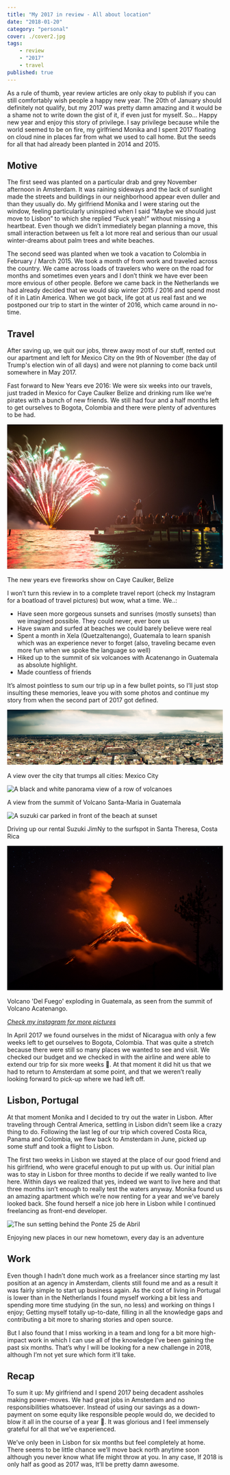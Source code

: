 ```yaml
---
title: "My 2017 in review - All about location"
date: "2018-01-20"
category: "personal"
cover: ./cover2.jpg
tags:
    - review
    - "2017"
    - travel
published: true
---
```


As a rule of thumb, year review articles are only okay to publish if you can still comfortably wish people a happy new year. The 20th of January should definitely not qualify, but my 2017 was pretty damn amazing and it would be a shame not to write down the gist of it, if even just for myself. So… Happy new year and enjoy this story of privilege.
I say privilege because while the world seemed to be on fire, my girlfriend Monika and I spent 2017 floating on cloud nine in places far from what we used to call home.
But the seeds for all that had already been planted in 2014 and 2015.

## Motive

The first seed was planted on a particular drab and grey November afternoon in Amsterdam. It was raining sideways and the lack of sunlight made the streets and buildings in our neighborhood appear even duller and than they usually do. My girlfriend Monika and I were staring out the window, feeling particularly uninspired when I said “Maybe we should just move to Lisbon” to which she replied “Fuck yeah!” without missing a heartbeat. Even though we didn’t immediately began planning a move, this small interaction between us felt a lot more real and serious than our usual winter-dreams about palm trees and white beaches.

The second seed was planted when we took a vacation to Colombia in February / March 2015. We took a month of from work and traveled across the country. We came across loads of travelers who were on the road for months and sometimes even years and I don’t think we have ever been more envious of other people. Before we came back in the Netherlands we had already decided that we would skip winter 2015 / 2016 and spend most of it in Latin America. When we got back, life got at us real fast and we postponed our trip to start in the winter of 2016, which came around in no-time.

## Travel

After saving up, we quit our jobs, threw away most of our stuff, rented out our apartment and left for Mexico City on the 9th of November (the day of Trump's election win of all days) and were not planning to come back until somewhere in May 2017.

Fast forward to New Years eve 2016: We were six weeks into our travels, just traded in Mexico for Caye Caulker Belize and drinking rum like we’re pirates with a bunch of new friends. We still had four and a half months left to get ourselves to Bogota, Colombia and there were plenty of adventures to be had.

<div class='caption'>

![Fireworks at nighttime over the waterl](./new-year-belize.jpg "Caye Caulker")
<p class='caption__text'>
    The new years eve fireworks show on Caye Caulker, Belize
</p>
</div>

I won’t turn this review in to a complete travel report (check my Instagram for a boatload of travel pictures) but wow, what a time. We..:

- Have seen more gorgeous sunsets and sunrises (mostly sunsets) than we imagined possible. They could never, ever bore us
- Have swam and surfed at beaches we could barely believe were real
- Spent a month in Xela (Quetzaltenango), Guatemala to learn spanish which was an experience never to forget (also, traveling became even more fun when we spoke the language so well)
- Hiked up to the summit of six volcanoes with Acatenango in Guatemala as absolute highlight.
- Made countless of friends

It’s almost pointless to sum our trip up in a few bullet points, so I’ll just stop insulting these memories, leave you with some photos and continue my story from when the second part of 2017 got defined.

<div class='caption'>

![A panorama view over Mexico City](./mexico-city.jpg "Mexico City")
<p class='caption__text'>
    A view over the city that trumps all cities: Mexico City
</p>
</div>

<div class='caption'>

![A black and white panorama view of a row of volcanoes](./santa-maria.jpg "Santa Maria")
<p class='caption__text'>
    A view from the summit of Volcano Santa-Maria in Guatemala
</p>
</div>

<div class='caption'>

![A suzuki car parked in front of the beach at sunset](./santa-theresa.jpg "Santa Theresa")
<p class='caption__text'>
    Driving up our rental Suzuki JimNy to the surfspot in Santa Theresa, Costa Rica
</p>
</div>

<div class='caption'>

![A volcano eruption in the dark](./acatenango.jpg "Acatenango")
<p class='caption__text'>
    Volcano 'Del Fuego' exploding in Guatemala, as seen from the summit of Volcano Acatenango.
</p>
</div>

*[Check my instagram for more pictures](https://www.instagram.com/ardennl/)*

In April 2017 we found ourselves in the midst of Nicaragua with only a few weeks left to get ourselves to Bogota, Colombia. That was quite a stretch because there were still so many places we wanted to see and visit. We checked our budget and we checked in with the airline and were able to extend our trip for six more weeks 🎉. At that moment it did hit us that we had to return to Amsterdam at some point, and that we weren’t really looking forward to pick-up where we had left off.

## Lisbon, Portugal

At that moment Monika and I decided to try out the water in Lisbon. After traveling through Central America, settling in Lisbon didn’t seem like a crazy thing to do.
Following the last leg of our trip which covered Costa Rica, Panama and Colombia, we flew back to Amsterdam in June, picked up some stuff and took a flight to Lisbon.

The first two weeks in Lisbon we stayed at the place of our good friend and his girlfriend, who were graceful enough to put up with us. Our initial plan was to stay in Lisbon for three months to decide if we really wanted to live here. Within days we realized that yes, indeed we want to live here and that three months isn’t enough to really test the waters anyway.
Monika found us an amazing apartment which we’re now renting for a year and we’ve barely looked back. She found herself a nice job here in Lisbon while I continued freelancing as front-end developer.

<div class='caption'>

![The sun setting behind the Ponte 25 de Abril](./lisbon-ponto-final.jpg "Ponto Final, Lisbon")
<p class='caption__text'>
    Enjoying new places in our new hometown, every day is an adventure
</p>
</div>


## Work

Even though I hadn’t done much work as a freelancer since starting my last position at an agency in Amsterdam, clients still found me and as a result it was fairly simple to start up business again. As the cost of living in Portugal is lower than in the Netherlands I found myself working a bit less and spending more time studying (in the sun, no less) and working on things I enjoy; Getting myself totally up-to-date, filling in all the knowledge gaps and contributing a bit more to sharing stories and open source.

But I also found that I miss working in a team and long for a bit more high-impact work in which I can use all of the knowledge I’ve been gaining the past six months. That’s why I will be looking for a new challenge in 2018, although I’m not yet sure which form it’ll take.

## Recap

To sum it up: My girlfriend and I spend 2017 being decadent assholes making power-moves. We had great jobs in Amsterdam and no responsibilities whatsoever. Instead of using our savings as a down-payment on some equity like responsible people would do,  we decided to blow it all in the course of a year 🎉. It was glorious and I feel immensely grateful for all that we’ve experienced.

We’ve only been in Lisbon for six months but feel completely at home. There seems to be little chance we’ll move back north anytime soon although you never know what life might throw at you.
In any case, If 2018 is only half as good as 2017 was, It’ll be pretty damn awesome.
